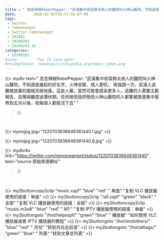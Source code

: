 ```yaml
---
title : " 变态辣椒RebelPepper: “武漢集中收容肺炎病人的醫院叫火神山醫院，不知道是誰起的好名字，火神坐鎮，燒人更旺。&#10;&#10;再強調一次，武漢人逃離被放棄的圍城天經地義，這是人權，當然可能會感染更多人，逃離的人需要主動報告，自覺隔離度過潛伏期。任何相信政府相信火神山醫院的人都要被換進集中營熬到五月以後，祝每個人都能活下去”  "
date:        2020-02-03T16:57:55-07:00
tags:
 - twitter
 - remonwangxt
 - twitter_remonwangxt
 - 202002
 - 20200203
 - 20200203_16
categories:
 - 20200203
#icon:        "fas fa-lock-open"
#resImgTeaser: teaserpics/wikipedia.org/emacs-jokes.png
---
```


{{< mydiv text=" 变态辣椒RebelPepper: “武漢集中收容肺炎病人的醫院叫火神山醫院，不知道是誰起的好名字，火神坐鎮，燒人更旺。&#10;&#10;再強調一次，武漢人逃離被放棄的圍城天經地義，這是人權，當然可能會感染更多人，逃離的人需要主動報告，自覺隔離度過潛伏期。任何相信政府相信火神山醫院的人都要被換進集中營熬到五月以後，祝每個人都能活下去”  "
>}}
<br>


 {{< mynojpg jpg="1220703838648381440.1.jpg" >}}<br> 

 {{< mynojpg jpg="1220703838648381440.8.jpg" >}}<br> 


{{< mydiv4o link="https://twitter.com/remonwangxt/status/1220703838648381440"
text="source 原始來源網址"
>}}


<br>



{{< my2buttoncopy2clip "music.xspf"        "blue"   "red"    " 单曲"  "复制 VLC 播放器使用的链接：单曲" >}} {{< my2buttoncopy2clip "/all.xspf"         "green"  "black"  " 全部"  "复制 VLC 播放器使用的链接：全部" >}} {{< my2buttoncopy2clip "music.m3u8"        "blue"   "red"    " M1 "    "复制 IPTV 播放器使用的链接：单曲" >}} {{< my2buttongoto      "/hot/helpxspf/"    "green"  "blue"   " 播放器" "如何使用 VLC 播放器或者 IPTV 播放器的教程" >}} {{< my2buttongoto      "/hot/endothers/"   "blue"   "red"    " 月份"   "转到月份总目录" >}} {{< my2buttongoto      "/hot/alltags/"     "green"  "blue"   " 列表"   "转到文章总列表" >}} 
